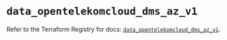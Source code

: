 # `data_opentelekomcloud_dms_az_v1`

Refer to the Terraform Registry for docs: [`data_opentelekomcloud_dms_az_v1`](https://registry.terraform.io/providers/opentelekomcloud/opentelekomcloud/1.36.30/docs/data-sources/dms_az_v1).
